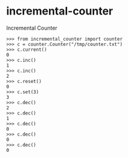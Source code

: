 # incremental-counter
Incremental Counter

```python:
>>> from incremental_counter import counter
>>> c = counter.Counter("/tmp/counter.txt")
>>> c.current()
0
>>> c.inc()
1
>>> c.inc()
2
>>> c.reset()
0
>>> c.set(3)
3
>>> c.dec()
2
>>> c.dec()
1
>>> c.dec()
0
>>> c.dec()
0
>>> c.dec()
0
```
